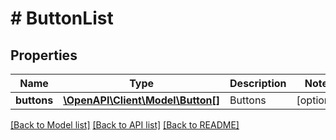 # # ButtonList

## Properties

Name | Type | Description | Notes
------------ | ------------- | ------------- | -------------
**buttons** | [**\OpenAPI\Client\Model\Button[]**](Button.md) | Buttons | [optional]

[[Back to Model list]](../../README.md#models) [[Back to API list]](../../README.md#endpoints) [[Back to README]](../../README.md)
